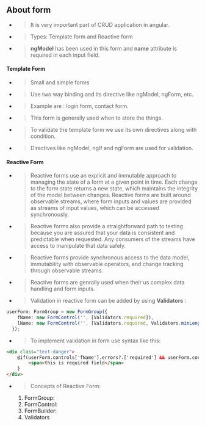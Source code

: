 ## About form
- >It is very important part of CRUD application in angular.
- >Types: Template form and Reactive form
- >**ngModel** has been used in this form and **name** attribute is required in each input field.

#### Template Form
- >Small and simple forms
- >Use two way binding and its directive like ngModel, ngForm, etc.
- >Example are : login form, contact form.
- >This form is generally used when to store the things.
- >To validate the template form we use its own directives along with condition.
- >Directives like ngModel, ngIf and ngForm are used for validation.

#### Reactive Form
- >Reactive forms use an explicit and immutable approach to managing the state of a form at a given point in time. Each change to the form state returns a new state, which maintains the integrity of the model between changes. Reactive forms are built around observable streams, where form inputs and values are provided as streams of input values, which can be accessed synchronously.
- >Reactive forms also provide a straightforward path to testing because you are assured that your data is consistent and predictable when requested. Any consumers of the streams have access to manipulate that data safely.
- >Reactive forms provide synchronous access to the data model, immutability with observable operators, and change tracking through observable streams.
- >Reactive forms are genrally used when their us complex data handling and form inputs.
- >Validation in reactive form can be added by using **Validators**  :
```ts
userForm: FormGroup = new FormGroup({
    fName: new FormControl('', [Validators.required]),
    lName: new FormControl('', [Validators.required, Validators.minLength(3)]),
  });
```
- >To implement validation in form use syntax like this:
```html
<div class="text-danger">
    @if(userForm.controls['fName'].errors?.['required'] && userForm.controls['fName'].touched){
        <span>this is required field</span>
    }
</div>
```
- >Concepts of Reactive Form:
    1. FormGroup:
    2. FormControl:
    3. FormBuilder:
    4. Validators